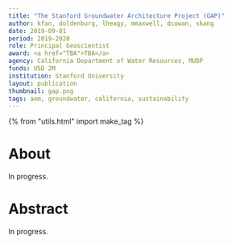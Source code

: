 ```yaml
---
title: "The Stanford Groundwater Architecture Project (GAP)"
author: kfan, doldenburg, lheagy, mmaxwell, dcowan, skang
date: 2019-09-01
period: 2019-2020
role: Principal Geoscientist
award: <a href="TBA">TBA</a>
agency: California Department of Water Resources, MUDP
funds: USD 2M
institution: Stanford University
layout: publication
thumbnail: gap.png
tags: aem, groundwater, california, sustainability
---
```


{% from "utils.html" import make_tag %}

# About

In progress. 

# Abstract

In progress. 